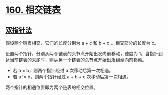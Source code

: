 # [160. 相交链表](https://leetcode-cn.com/problems/intersection-of-two-linked-lists)

## [双指针法](./solution_two-pointers.ts)

假设两个链表相交，它们的长度分别为 a + c 和 b + c ，相交部分的长度为 c。

设置两个指针，分别从两个链表的头节点开始出发向前移动，速度为 1。当指针到达当前链表的末尾时，则从另一个链表的头节点开始出发继续向前移动。

-   若 a = b，则两个指针经过 a 次移动后第一次相遇。
-   若 a != b，则两个指针经过 a + b + c 次移动后第一次相遇。

两个指针的相遇位置即为两个链表的相交位置。
